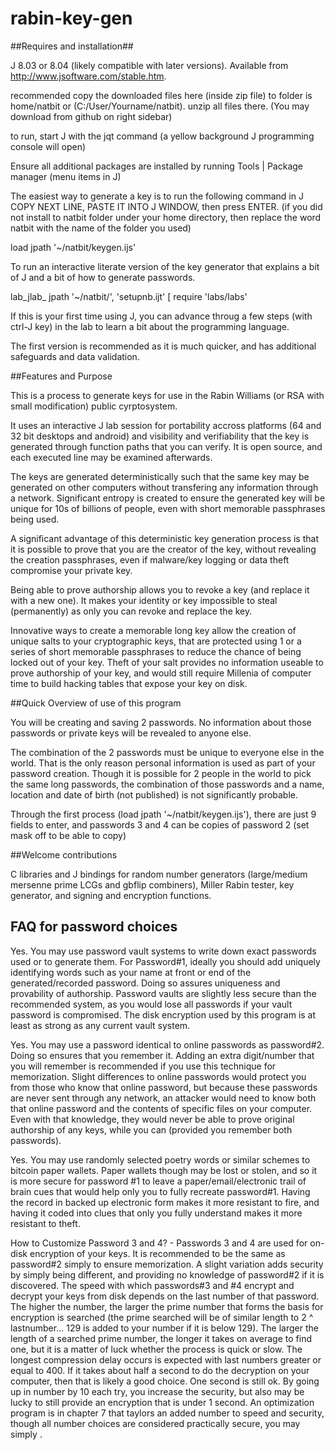 rabin-key-gen
=============

##Requires and installation##

J 8.03 or 8.04 (likely compatible with later versions).  Available from http://www.jsoftware.com/stable.htm.

recommended copy the downloaded files here (inside zip file) to folder is home/natbit or (C:/User/Yourname/natbit).  unzip all files there.  (You may download from github on right sidebar)

to run, start J with the jqt command (a yellow background J programming console will open)

Ensure all additional packages are installed by running Tools | Package manager (menu items in J)

The easiest way to generate a key is to run the following command in J
COPY NEXT LINE, PASTE IT INTO J WINDOW, then press ENTER.  (if you did not install to natbit folder under your home directory, then replace the word natbit with the name of the folder you used)

load jpath '~/natbit/keygen.ijs'

To run an interactive literate version of the key generator that explains a bit of J and a bit of how to generate passwords.

lab_jlab_ jpath '~/natbit/', 'setupnb.ijt' [ require 'labs/labs'

If this is your first time using J, you can advance throug a few steps (with ctrl-J key) in the lab to learn a bit about the programming language.

The first version is recommended as it is much quicker, and has additional safeguards and data validation.


##Features and Purpose

This is a process to generate keys for use in the Rabin Williams (or RSA with small modification) public cyrptosystem.

It uses an interactive J lab session for portability accross platforms (64 and 32 bit desktops and android) and visibility and verifiability that the key is generated through function paths that you can verify.  It is open source, and each executed line may be examined afterwards.

The keys are generated deterministically such that the same key may be generated on other computers without transfering any information through a network.  Significant entropy is created to ensure the generated key will be unique for 10s of billions of people, even with short memorable passphrases being used.

A significant advantage of this deterministic key generation process is that it is possible to prove that you are the creator of the key, without revealing the creation passphrases, even if malware/key logging or data theft compromise your private key.  

Being able to prove authorship allows you to revoke a key (and replace it with a new one).  It makes your identity or key impossible to steal (permanently) as only you can revoke and replace the key.

Innovative ways to create a memorable long key allow the creation of unique salts to your cryptographic keys, that are protected using 1 or a series of short memorable passphrases to reduce the chance of being locked out of your key.  Theft of your salt provides no information useable to prove authorship of your key, and would still require Millenia of computer time to build hacking tables that expose your key on disk.

##Quick Overview of use of this program

You will be creating and saving 2 passwords.  No information about those passwords or private keys will be revealed to anyone else.  

The combination of the 2 passwords must be unique to everyone else in the world.  That is the only reason personal information is used as part of your password creation.  Though it is possible for 2 people in the world to pick the same long passwords, the combination of those passwords and a name, location and date of birth (not published) is not significantly probable.

Through the first process (load jpath '~/natbit/keygen.ijs'), there are just 9 fields to enter, and passwords 3 and 4 can be copies of password 2 (set mask off to be able to copy)

##Welcome contributions

C libraries and J bindings for random number generators (large/medium mersenne prime LCGs and gbflip combiners), Miller Rabin tester, key generator, and signing and encryption functions.

## FAQ for password choices

Yes.  You may use password vault systems to write down exact passwords used or to generate them.  For Password#1, ideally you should add uniquely identifying words such as your name at front or end of the generated/recorded password.  Doing so assures uniqueness and provability of authorship.  Password vaults are slightly less secure than the recommended system, as you would lose all passwords if your vault password is compromised.  The disk encryption used by this program is at least as strong as any current vault system.

Yes.  You may use a password identical to online passwords as password#2.  Doing so ensures that you remember it.  Adding an extra digit/number that you will remember is recommended if you use this technique for memorization.  Slight differences to online passwords would protect you from those who know that online password, but because these passwords are never sent through any network, an attacker would need to know both that online password and the contents of specific files on your computer.  Even with that knowledge, they would never be able to prove original authorship of any keys, while you can (provided you remember both passwords).

Yes.  You may use randomly selected poetry words or similar schemes to bitcoin paper wallets.  Paper wallets though may be lost or stolen, and so it is more secure for password #1 to leave a paper/email/electronic trail of brain cues that would help only you to fully recreate password#1.  Having the record in backed up electronic form makes it more resistant to fire, and having it coded into clues that only you fully understand makes it more resistant to theft.

How to Customize Password 3 and 4? - Passwords 3 and 4 are used for on-disk encryption of your keys.  It is recommended to be the same as password#2 simply to ensure memorization.  A slight variation adds security by simply being different, and providing no knowledge of password#2 if it is discovered.  The speed with which passwords#3 and #4 encrypt and decrypt your keys from disk depends on the last number of that password.  The higher the number, the larger the prime number that forms the basis for encryption is searched (the prime searched will be of similar length to  2 ^ lastnumber... 129 is added to your number if it is below 129).  The larger the length of a searched prime number, the longer it takes on average to find one, but it is a matter of luck whether the process is quick or slow.  The longest compression delay occurs is expected with last numbers greater or equal to 400.  If it takes about half a second to do the decryption on your computer, then that is likely a good choice.  One second is still ok.  By going up in number by 10 each try, you increase the security, but also may be lucky to still provide an encryption that is under 1 second.  An optimization program is in chapter 7 that taylors an added number to speed and security, though all number choices are considered practically secure, you may simply .
